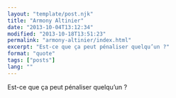 ```yaml
---
layout: "template/post.njk"
title: "Armony Altinier"
date: "2013-10-04T13:12:34"
modified: "2013-10-18T13:51:23"
permalink: "armony-altinier/index.html"
excerpt: "Est-ce que ça peut pénaliser quelqu’un ?"
format: "quote"
tags: ["posts"]
lang: ""
---
```

Est-ce que ça peut pénaliser quelqu’un ?
